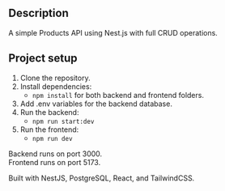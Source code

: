 ## Description

A simple Products API using Nest.js with full CRUD operations.

## Project setup

1. Clone the repository.
2. Install dependencies:
    - `npm install` for both backend and frontend folders.
3. Add .env variables for the backend database.
4. Run the backend:
    - `npm run start:dev`
5. Run the frontend:
    - `npm run dev`

Backend runs on port 3000.  
Frontend runs on port 5173.

Built with NestJS, PostgreSQL, React, and TailwindCSS.
